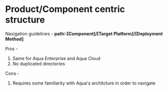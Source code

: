 # Product/Component centric structure  

Navigation guidelines - **path::[Component]/[Target Platform]/[Deployment Method]**

Pros -
1. Same for Aqua Enterprise and Aqua Cloud 
2. No duplicated directories 

Cons -
1. Requires some familiarity with Aqua's architcture in order to navigate 
